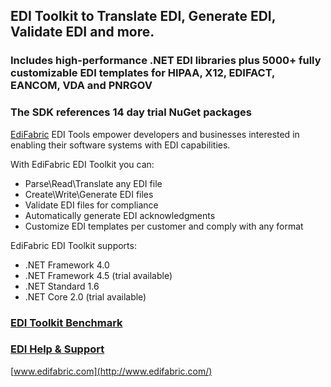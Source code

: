 ## EDI Toolkit to Translate EDI, Generate EDI, Validate EDI and more. 
### Includes high-performance .NET EDI libraries plus 5000+ fully customizable EDI templates for HIPAA, X12, EDIFACT, EANCOM, VDA and PNRGOV
### The SDK references 14 day trial NuGet packages

[EdiFabric](http://www.edifabric.com/) EDI Tools empower developers and businesses interested in enabling their software systems with EDI capabilities. 

With EdiFabric EDI Toolkit you can:

* Parse\Read\Translate any EDI file
* Create\Write\Generate EDI files
* Validate EDI files for compliance
* Automatically generate EDI acknowledgments
* Customize EDI templates per customer and comply with any format

EdiFabric EDI Toolkit supports:

* .NET Framework 4.0
* .NET Framework 4.5 (trial available)
* .NET Standard 1.6
* .NET Core 2.0 (trial available)

### [EDI Toolkit Benchmark](https://support.edifabric.com/hc/en-us/articles/360002327372-EDI-Parser-Benchmark)
### [EDI Help & Support](https://support.edifabric.com/hc/en-us)

[www.edifabric.com](http://www.edifabric.com/)
